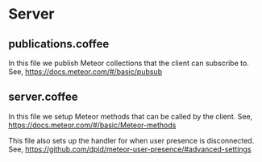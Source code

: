 # Server

## publications.coffee
In this file we publish Meteor collections that the client can subscribe to. See, https://docs.meteor.com/#/basic/pubsub

## server.coffee
In this file we setup Meteor methods that can be called by the client. See, https://docs.meteor.com/#/basic/Meteor-methods

This file also sets up the handler for when user presence is disconnected. See, https://github.com/dpid/meteor-user-presence/#advanced-settings
